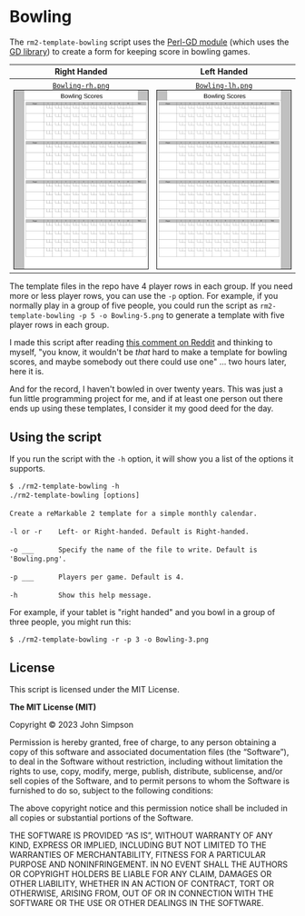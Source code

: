 # Bowling

The `rm2-template-bowling` script uses the [Perl-GD module](https://github.com/lstein/Perl-GD) (which uses the [GD library](https://libgd.github.io/)) to create a form for keeping score in bowling games.

| Right Handed | Left Handed |
|:------------:|:-----------:|
| [`Bowling-rh.png`](Bowling-rh.png)<br/>![Bowling-rh-sm.png](Bowling-rh-sm.png) | [`Bowling-lh.png`](Bowling-lh.png)<br/>![Bowling-lh-sm.png](Bowling-lh-sm.png)

The template files in the repo have 4 player rows in each group. If you need more or less player rows, you can use the `-p` option. For example, if you normally play in a group of five people, you could run the script as `rm2-template-bowling -p 5 -o Bowling-5.png` to generate a template with five player rows in each group.

I made this script after reading [this comment on Reddit](https://www.reddit.com/r/RemarkableTablet/comments/15l3a9p/) and thinking to myself, "you know, it wouldn't be *that* hard to make a template for bowling scores, and maybe somebody out there could use one" ... two hours later, here it is.

And for the record, I haven't bowled in over twenty years. This was just a fun little programming project for me, and if at least one person out there ends up using these templates, I consider it my good deed for the day.

## Using the script

If you run the script with the `-h` option, it will show you a list of the options it supports.

```
$ ./rm2-template-bowling -h
./rm2-template-bowling [options]

Create a reMarkable 2 template for a simple monthly calendar.

-l or -r    Left- or Right-handed. Default is Right-handed.

-o ___      Specify the name of the file to write. Default is 'Bowling.png'.

-p ___      Players per game. Default is 4.

-h          Show this help message.
```

For example, if your tablet is "right handed" and you bowl in a group of three people, you might run this:

```
$ ./rm2-template-bowling -r -p 3 -o Bowling-3.png
```

## License

This script is licensed under the MIT License.

**The MIT License (MIT)**

Copyright &copy; 2023 John Simpson

Permission is hereby granted, free of charge, to any person obtaining a copy of this software and associated documentation files (the “Software”), to deal in the Software without restriction, including without limitation the rights to use, copy, modify, merge, publish, distribute, sublicense, and/or sell copies of the Software, and to permit persons to whom the Software is furnished to do so, subject to the following conditions:

The above copyright notice and this permission notice shall be included in all copies or substantial portions of the Software.

THE SOFTWARE IS PROVIDED “AS IS”, WITHOUT WARRANTY OF ANY KIND, EXPRESS OR IMPLIED, INCLUDING BUT NOT LIMITED TO THE WARRANTIES OF MERCHANTABILITY, FITNESS FOR A PARTICULAR PURPOSE AND NONINFRINGEMENT. IN NO EVENT SHALL THE AUTHORS OR COPYRIGHT HOLDERS BE LIABLE FOR ANY CLAIM, DAMAGES OR OTHER LIABILITY, WHETHER IN AN ACTION OF CONTRACT, TORT OR OTHERWISE, ARISING FROM, OUT OF OR IN CONNECTION WITH THE SOFTWARE OR THE USE OR OTHER DEALINGS IN THE SOFTWARE.
